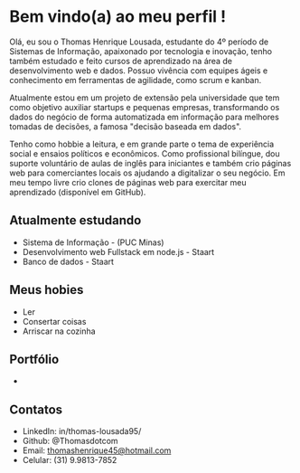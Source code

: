 # Bem vindo(a) ao meu perfil !

Olá, eu sou o Thomas Henrique Lousada, estudante do 4º período de Sistemas de Informação, apaixonado por tecnologia e inovação, tenho também estudado e feito cursos de aprendizado na área de desenvolvimento web e dados. Possuo vivência com equipes ágeis e conhecimento em ferramentas de agilidade, como scrum e kanban.

Atualmente estou em um projeto de extensão pela universidade que tem como objetivo auxiliar startups e pequenas empresas, transformando os dados do negócio de forma automatizada em informação para melhores tomadas de decisões, a famosa "decisão baseada em dados".

Tenho como hobbie a leitura, e em grande parte o tema de experiência social e ensaios políticos e econômicos. Como profissional bilíngue, dou suporte voluntário de aulas de inglês para iniciantes e também crio páginas web para comerciantes locais os ajudando a digitalizar o seu negócio. Em meu tempo livre crio clones de páginas web para exercitar meu aprendizado (disponível em GitHub).


## Atualmente estudando

- Sistema de Informação - (PUC Minas)
- Desenvolvimento web Fullstack em node.js - Staart
- Banco de dados - Staart


## Meus hobies

- Ler
- Consertar coisas
- Arriscar na cozinha


## Portfólio

- 

## Contatos

- LinkedIn: in/thomas-lousada95/
- Github: @Thomasdotcom
- Email: thomashenrique45@hotmail.com
- Celular: (31) 9.9813-7852
